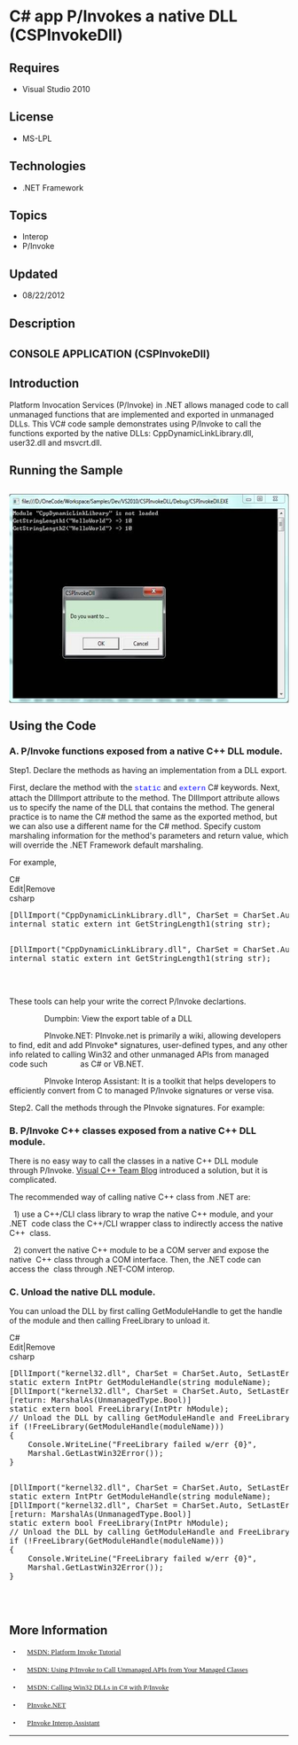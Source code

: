 # C# app P/Invokes a native DLL (CSPInvokeDll)
## Requires
- Visual Studio 2010
## License
- MS-LPL
## Technologies
- .NET Framework
## Topics
- Interop
- P/Invoke
## Updated
- 08/22/2012
## Description

<h2><span style="font-size:14.0pt; line-height:115%">CONSOLE APPLICATION </span><span style="font-size:14.0pt; line-height:115%">(</span><span style="font-size:14.0pt; line-height:115%">CSPInvokeDll</span><span style="font-size:14.0pt; line-height:115%">)
</span></h2>
<h2>Introduction</h2>
<p class="MsoNormal">Platform Invocation Services (P/Invoke) in .NET allows managed code to call unmanaged functions that are implemented and exported in unmanaged DLLs. This VC# code sample demonstrates using P/Invoke to call the functions exported by the
 native DLLs: CppDynamicLinkLibrary.dll, user32.dll and msvcrt.dll.<span style="">
</span></p>
<h2>Running the Sample</h2>
<h2><span style=""><img src="65135-image.png" alt="" width="576" height="377" align="middle">
</span><span style=""></span></h2>
<h2>Using the Code<span style=""> </span></h2>
<h3>A. P/Invoke functions exposed from a native C&#43;&#43; DLL module. </h3>
<p class="MsoNormal">Step1. Declare the methods as having an implementation from a DLL export.
</p>
<p class="MsoNormal">First, declare the method with the <span style="font-size:10.0pt; line-height:115%; font-family:&quot;Courier New&quot;; color:blue">
static</span> and <span style="font-size:10.0pt; line-height:115%; font-family:&quot;Courier New&quot;; color:blue">
extern</span> C# keywords. Next, attach the DllImport attribute to the method. The DllImport attribute allows us to specify the name of the DLL that contains the method. The general practice is to name the C# method the same as the exported method, but we can<span style="">
</span>also use a different name for the C# method. Specify custom marshaling information for the method's parameters and return value, which will override the .NET Framework default marshaling.
</p>
<p class="MsoNormal">For example, </p>
<div class="scriptcode">
<div class="pluginEditHolder" pluginCommand="mceScriptCode">
<div class="title"><span>C#</span></div>
<div class="pluginLinkHolder"><span class="pluginEditHolderLink">Edit</span>|<span class="pluginRemoveHolderLink">Remove</span>
</div>
<span class="hidden">csharp</span>
<pre class="hidden">
[DllImport(&quot;CppDynamicLinkLibrary.dll&quot;, CharSet = CharSet.Auto, CallingConvention = CallingConvention.Cdecl)]
internal static extern int GetStringLength1(string str);

</pre>
<pre id="codePreview" class="csharp">
[DllImport(&quot;CppDynamicLinkLibrary.dll&quot;, CharSet = CharSet.Auto, CallingConvention = CallingConvention.Cdecl)]
internal static extern int GetStringLength1(string str);

</pre>
</div>
</div>
<div class="endscriptcode">&nbsp;</div>
<p class="MsoNormal">These tools can help your write the correct P/Invoke declartions.
</p>
<p class="MsoNormal"><span style="">&nbsp;&nbsp;&nbsp;&nbsp;&nbsp;&nbsp;&nbsp;&nbsp;&nbsp;&nbsp;&nbsp;&nbsp;&nbsp;&nbsp;&nbsp;
</span>Dumpbin: View the export table of a DLL </p>
<p class="MsoNormal"><span style="">&nbsp;&nbsp;&nbsp;&nbsp;&nbsp;&nbsp;&nbsp;&nbsp;&nbsp;&nbsp;&nbsp;&nbsp;&nbsp;&nbsp;&nbsp;
</span>PInvoke.NET: PInvoke.net is primarily a wiki, allowing developers to find,
<span style="">e</span>dit and add PInvoke* signatures, user-defined types, and any other info
<span style="">r</span>elated to calling Win32 and other unmanaged APIs from managed code such
<span style="">&nbsp;&nbsp;&nbsp;&nbsp;&nbsp;&nbsp;&nbsp;&nbsp;&nbsp;&nbsp;&nbsp;&nbsp;&nbsp;
</span>as C# or VB.NET.<span style="">&nbsp;&nbsp;&nbsp; </span></p>
<p class="MsoNormal"><span style="">&nbsp;&nbsp;&nbsp;&nbsp;&nbsp;&nbsp;&nbsp;&nbsp;&nbsp;&nbsp;&nbsp;&nbsp;&nbsp;&nbsp;&nbsp;
</span>PInvoke Interop Assistant: It is a toolkit that helps developers to <span style="">
e</span>fficiently convert from C to managed P/Invoke signatures or verse visa. </p>
<p class="MsoNormal">Step2. Call the methods through the PInvoke signatures. For example:
</p>
<h3>B. P/Invoke C&#43;&#43; classes exposed from a native C&#43;&#43; DLL module. </h3>
<p class="MsoNormal">There is no easy way to call the classes in a native C&#43;&#43; DLL module through P/Invoke.
<a href="http://go.microsoft.com/?linkid=9729423.">Visual C&#43;&#43; Team Blog</a> introduced a solution, but it is complicated<span style="">.
</span></p>
<p class="MsoNormal">The recommended way of calling native C&#43;&#43; class from .NET are:
</p>
<p class="MsoNormal"><span style="">&nbsp; </span>1) use a C&#43;&#43;/CLI class library to wrap the native C&#43;&#43; module, and your .NET
<span style="">&nbsp;</span>code class the C&#43;&#43;/CLI wrapper class to indirectly access the native C&#43;&#43;
<span style="">&nbsp;</span>class. </p>
<p class="MsoNormal"><span style="">&nbsp; </span>2) convert the native C&#43;&#43; module to be a COM server and expose the native
<span style="">&nbsp;</span>C&#43;&#43; class through a COM interface. Then, the .NET code can access the
<span style="">&nbsp;</span>class through .NET-COM interop. </p>
<h3>C. Unload the native DLL module. </h3>
<p class="MsoNormal">You can unload the DLL by first calling GetModuleHandle to get the handle of the module and then calling FreeLibrary to unload it.
<span style=""></span></p>
<div class="scriptcode">
<div class="pluginEditHolder" pluginCommand="mceScriptCode">
<div class="title"><span>C#</span></div>
<div class="pluginLinkHolder"><span class="pluginEditHolderLink">Edit</span>|<span class="pluginRemoveHolderLink">Remove</span>
</div>
<span class="hidden">csharp</span>
<pre class="hidden">
[DllImport(&quot;kernel32.dll&quot;, CharSet = CharSet.Auto, SetLastError = true)]
static extern IntPtr GetModuleHandle(string moduleName);
[DllImport(&quot;kernel32.dll&quot;, CharSet = CharSet.Auto, SetLastError = true)]
[return: MarshalAs(UnmanagedType.Bool)]
static extern bool FreeLibrary(IntPtr hModule);
// Unload the DLL by calling GetModuleHandle and FreeLibrary. 
if (!FreeLibrary(GetModuleHandle(moduleName)))
{
    Console.WriteLine(&quot;FreeLibrary failed w/err {0}&quot;, 
    Marshal.GetLastWin32Error());
}

</pre>
<pre id="codePreview" class="csharp">
[DllImport(&quot;kernel32.dll&quot;, CharSet = CharSet.Auto, SetLastError = true)]
static extern IntPtr GetModuleHandle(string moduleName);
[DllImport(&quot;kernel32.dll&quot;, CharSet = CharSet.Auto, SetLastError = true)]
[return: MarshalAs(UnmanagedType.Bool)]
static extern bool FreeLibrary(IntPtr hModule);
// Unload the DLL by calling GetModuleHandle and FreeLibrary. 
if (!FreeLibrary(GetModuleHandle(moduleName)))
{
    Console.WriteLine(&quot;FreeLibrary failed w/err {0}&quot;, 
    Marshal.GetLastWin32Error());
}

</pre>
</div>
</div>
<div class="endscriptcode">&nbsp;</div>
<p class="MsoNormal"><span style=""></span></p>
<h2>More Information</h2>
<p class="MsoListParagraphCxSpFirst" style="margin-bottom:0cm; margin-bottom:.0001pt; line-height:normal; text-autospace:none">
<span style="font-size:9.5pt; font-family:NSimSun"></span></p>
<p class="MsoListParagraphCxSpMiddle" style="margin-bottom:0cm; margin-bottom:.0001pt; text-indent:5.0pt; line-height:normal; text-autospace:none">
<span style="font-size:9.5pt; font-family:Symbol"><span style="">&bull;<span style="font:7.0pt &quot;Times New Roman&quot;">&nbsp;&nbsp;&nbsp;&nbsp;&nbsp;&nbsp;&nbsp;&nbsp;
</span></span></span><span style="font-size:9.5pt; font-family:NSimSun"><a href="http://msdn.microsoft.com/en-us/library/aa288468.aspx">MSDN: Platform Invoke Tutorial</a>
</span></p>
<p class="MsoListParagraphCxSpMiddle" style="margin-bottom:0cm; margin-bottom:.0001pt; text-indent:5.0pt; line-height:normal; text-autospace:none">
<span style="font-size:9.5pt; font-family:Symbol"><span style="">&bull;<span style="font:7.0pt &quot;Times New Roman&quot;">&nbsp;&nbsp;&nbsp;&nbsp;&nbsp;&nbsp;&nbsp;&nbsp;
</span></span></span><span style="font-size:9.5pt; font-family:NSimSun"><a href="http://msdn.microsoft.com/en-us/library/aa719104.aspx">MSDN: Using P/Invoke to Call Unmanaged APIs from Your Managed Classes</a>
</span></p>
<p class="MsoListParagraphCxSpMiddle" style="margin-bottom:0cm; margin-bottom:.0001pt; text-indent:5.0pt; line-height:normal; text-autospace:none">
<span style="font-size:9.5pt; font-family:Symbol"><span style="">&bull;<span style="font:7.0pt &quot;Times New Roman&quot;">&nbsp;&nbsp;&nbsp;&nbsp;&nbsp;&nbsp;&nbsp;&nbsp;
</span></span></span><span style="font-size:9.5pt; font-family:NSimSun"><a href="http://msdn.microsoft.com/en-us/magazine/cc164123.aspx">MSDN: Calling Win32 DLLs in C# with P/Invoke</a>
</span></p>
<p class="MsoListParagraphCxSpMiddle" style="margin-bottom:0cm; margin-bottom:.0001pt; text-indent:5.0pt; line-height:normal; text-autospace:none">
<span style="font-size:9.5pt; font-family:Symbol"><span style="">&bull;<span style="font:7.0pt &quot;Times New Roman&quot;">&nbsp;&nbsp;&nbsp;&nbsp;&nbsp;&nbsp;&nbsp;&nbsp;
</span></span></span><span style="font-size:9.5pt; font-family:NSimSun"><a href="http://www.pinvoke.net/">PInvoke.NET</a>
</span></p>
<p class="MsoListParagraphCxSpMiddle" style="margin-bottom:0cm; margin-bottom:.0001pt; text-indent:5.0pt; line-height:normal; text-autospace:none">
<span style="font-size:9.5pt; font-family:Symbol"><span style="">&bull;<span style="font:7.0pt &quot;Times New Roman&quot;">&nbsp;&nbsp;&nbsp;&nbsp;&nbsp;&nbsp;&nbsp;&nbsp;
</span></span></span><span style="font-size:9.5pt; font-family:NSimSun"><a href="http://www.codeplex.com/clrinterop">PInvoke Interop Assistant</a>
</span></p>
<p class="MsoListParagraphCxSpLast"></p>
<hr>
<div><a href="http://go.microsoft.com/?linkid=9759640" style="margin-top:3px"><img alt="" src="-onecodelogo">
</a></div>
